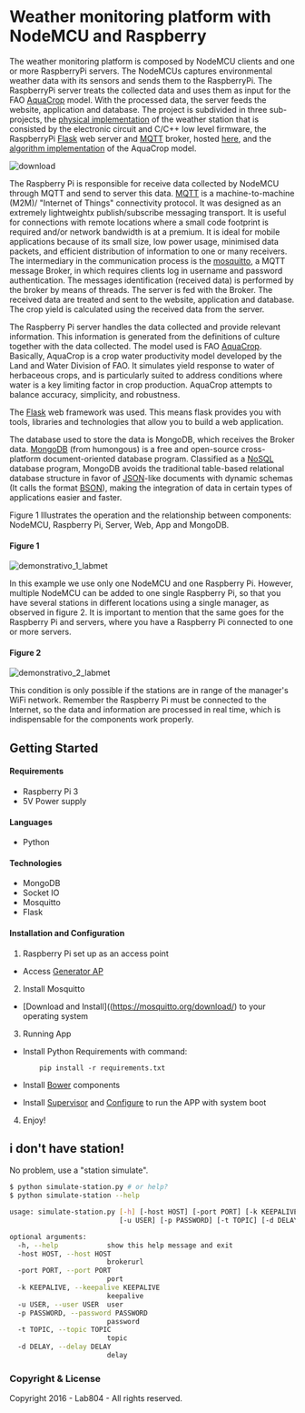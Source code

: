 # Weather monitoring platform with NodeMCU and Raspberry

The weather monitoring platform is composed by NodeMCU clients and one or more
RaspberryPi servers. The NodeMCUs captures environmental weather data with its
sensors and sends them to the RaspberryPi. The RaspberryPi server treats the
collected data and uses them as input for the FAO
[AquaCrop](http://www.fao.org/nr/water/docs/irrigationdrainage66.pdf) model.
With the processed data, the server feeds the website, application and database.
The project is subdivided in three sub-projects, the
[physical implementation](https://github.com/lab804/labmet-weatherstation)
of the weather station that is consisted by the electronic circuit and C/C++
low level firmware, the RaspberryPi [Flask](http://flask.pocoo.org/) web server
and [MQTT](http://mqtt.org/) broker, hosted [here](https://github.com/lab804),
and the [algorithm implementation](https://github.com/lab804) of the AquaCrop model.

![download](https://cloud.githubusercontent.com/assets/22622042/19200013/2f33d736-8c9d-11e6-9320-64f6caaec629.png)

The Raspberry Pi is responsible for receive data collected by NodeMCU through MQTT
and send to server this data. [MQTT](www.mqtt.org) is a machine-to-machine (M2M)/
"Internet of Things" connectivity protocol. It was designed as an extremely lightweightx
publish/subscribe messaging transport. It is useful for connections with remote
locations where a small code footprint is required and/or network bandwidth is
at a premium. It is ideal for mobile applications because of its small size, low
power usage, minimised data packets, and efficient distribution of information
to one or many receivers. The intermediary in the communication process is the
[mosquitto](https://mosquitto.org/documentation/), a MQTT message Broker, in
which requires clients log in username and password authentication.
The messages identification (received data) is performed by the broker by means
of threads. The server is fed with the Broker. The received data are treated
and sent to the website, application and database. The crop yield is calculated
using the received data from the server.

The Raspberry Pi server handles the data collected and provide relevant information. This information is generated from the definitions of culture together with the data collected. The model used is FAO [AquaCrop](http://www.fao.org/nr/water/docs/irrigationdrainage66.pdf). Basically, AquaCrop is a crop water productivity model developed by the Land and Water Division of FAO. It simulates yield response to water of herbaceous crops, and is particularly suited to address conditions where water is a key limiting factor in crop production. AquaCrop attempts to balance accuracy, simplicity, and robustness.

The [Flask](http://pymbook.readthedocs.io/en/latest/flask.html) web framework was used. This means flask provides you with tools, libraries and technologies that allow you to build a web application.

The database used to store the data is MongoDB, which receives the Broker data.
[MongoDB](https://www.mongodb.com/) (from humongous) is a free and open-source
cross-platform document-oriented database program. Classified as a
[NoSQL](http://nosql-database.org/) database program, MongoDB avoids the traditional
table-based relational database structure in favor of
[JSON](https://www.mongodb.com/json-and-bson)-like documents with dynamic schemas
(It calls the format [BSON](https://www.mongodb.com/json-and-bson)), making the
integration of data in certain types of applications easier and faster.


Figure 1 Illustrates the operation and the relationship between components: NodeMCU,
Raspberry Pi, Server, Web, App and MongoDB.

#### Figure 1
![demonstrativo_1_labmet](https://cloud.githubusercontent.com/assets/22622042/19085103/771c335a-8a3f-11e6-8490-23a1b3c566d1.png)


In this example we use only one NodeMCU and one Raspberry Pi. However, multiple
NodeMCU can be added to one single Raspberry Pi, so that you have several stations
in different locations using a single manager, as observed in figure 2. It is
important to mention that the same goes for the Raspberry Pi and servers,
where you have a Raspberry Pi connected to one or more servers.

#### Figure 2
![demonstrativo_2_labmet](https://cloud.githubusercontent.com/assets/22622042/19085120/902669d8-8a3f-11e6-85ad-532257b41262.png)

This condition is only possible if the stations are in range of the manager's
WiFi network. Remember the Raspberry Pi must be connected to the Internet, so the
data and information are processed in real time, which is indispensable for
the components work properly.

## Getting Started

#### Requirements
* Raspberry Pi 3
* 5V Power supply

#### Languages
* Python

#### Technologies
* MongoDB
* Socket IO
* Mosquitto
* Flask

#### Installation and Configuration

1. Raspberry Pi set up as an access point
  * Access [Generator AP](https://github.com/lab804/generate-ap)

2. Install Mosquitto
  * [Download and Install]((https://mosquitto.org/download/) to your operating system

3. Running App
  * Install Python Requirements with command:

            pip install -r requirements.txt

  * Install [Bower](https://bower.io/) components

  * Install [Supervisor](http://supervisord.org/installing.html) and
  [Configure](http://supervisord.org/configuration.html) to run the APP with system boot

4. Enjoy!


## i don't have station! ##
No problem, use a "station simulate".

```bash
$ python simulate-station.py # or help?
$ python simulate-station --help

usage: simulate-station.py [-h] [-host HOST] [-port PORT] [-k KEEPALIVE]
                           [-u USER] [-p PASSWORD] [-t TOPIC] [-d DELAY]

optional arguments:
  -h, --help            show this help message and exit
  -host HOST, --host HOST
                        brokerurl
  -port PORT, --port PORT
                        port
  -k KEEPALIVE, --keepalive KEEPALIVE
                        keepalive
  -u USER, --user USER  user
  -p PASSWORD, --password PASSWORD
                        password
  -t TOPIC, --topic TOPIC
                        topic
  -d DELAY, --delay DELAY
                        delay
```


### Copyright & License

Copyright 2016 - Lab804 - All rights reserved.
